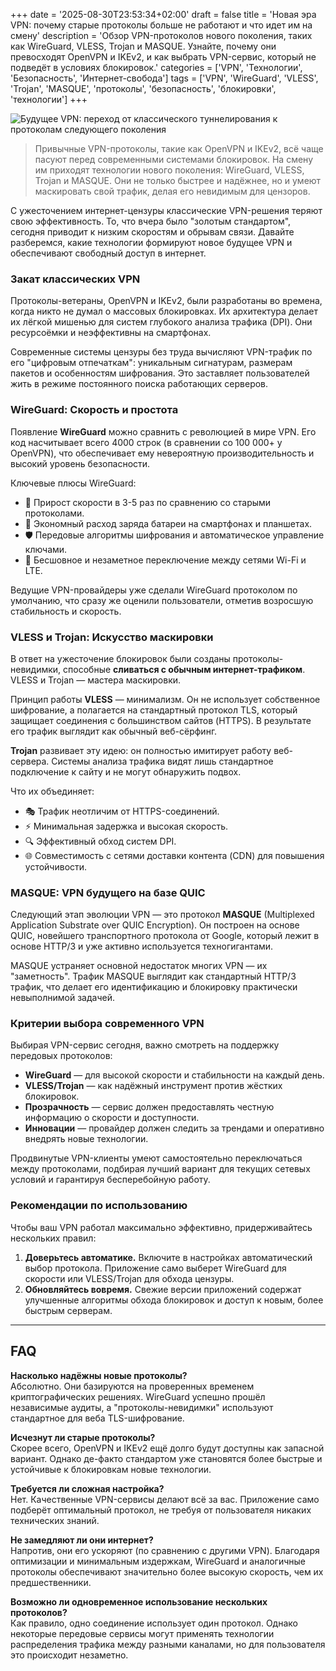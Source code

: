 +++
date = '2025-08-30T23:53:34+02:00'
draft = false
title = 'Новая эра VPN: почему старые протоколы больше не работают и что идет им на смену'
description = 'Обзор VPN-протоколов нового поколения, таких как WireGuard, VLESS, Trojan и MASQUE. Узнайте, почему они превосходят OpenVPN и IKEv2, и как выбрать VPN-сервис, который не подведёт в условиях блокировок.'
categories = ['VPN', 'Технологии', 'Безопасность', 'Интернет-свобода']
tags = ['VPN', 'WireGuard', 'VLESS', 'Trojan', 'MASQUE', 'протоколы', 'безопасность', 'блокировки', 'технологии']
+++

![Будущее VPN: переход от классического туннелирования к протоколам следующего поколения](https://imagestoring.fra1.cdn.digitaloceanspaces.com/E9A9EA88-C885-42EE-97C0-2BF67595059B.jpg)

> Привычные VPN-протоколы, такие как OpenVPN и IKEv2, всё чаще пасуют перед современными системами блокировок. На смену им приходят технологии нового поколения: WireGuard, VLESS, Trojan и MASQUE. Они не только быстрее и надёжнее, но и умеют маскировать свой трафик, делая его невидимым для цензоров.

С ужесточением интернет-цензуры классические VPN-решения теряют свою эффективность. То, что вчера было "золотым стандартом", сегодня приводит к низким скоростям и обрывам связи. Давайте разберемся, какие технологии формируют новое будущее VPN и обеспечивают свободный доступ в интернет.

### Закат классических VPN

Протоколы-ветераны, OpenVPN и IKEv2, были разработаны во времена, когда никто не думал о массовых блокировках. Их архитектура делает их лёгкой мишенью для систем глубокого анализа трафика (DPI). Они ресурсоёмки и неэффективны на смартфонах.

Современные системы цензуры без труда вычисляют VPN-трафик по его "цифровым отпечаткам": уникальным сигнатурам, размерам пакетов и особенностям шифрования. Это заставляет пользователей жить в режиме постоянного поиска работающих серверов.

### WireGuard: Скорость и простота

Появление **WireGuard** можно сравнить с революцией в мире VPN. Его код насчитывает всего 4000 строк (в сравнении со 100 000+ у OpenVPN), что обеспечивает ему невероятную производительность и высокий уровень безопасности.

Ключевые плюсы WireGuard:
- 🚀 Прирост скорости в 3-5 раз по сравнению со старыми протоколами.
- 🔋 Экономный расход заряда батареи на смартфонах и планшетах.
- 🛡️ Передовые алгоритмы шифрования и автоматическое управление ключами.
- 📱 Бесшовное и незаметное переключение между сетями Wi-Fi и LTE.

Ведущие VPN-провайдеры уже сделали WireGuard протоколом по умолчанию, что сразу же оценили пользователи, отметив возросшую стабильность и скорость.

### VLESS и Trojan: Искусство маскировки

В ответ на ужесточение блокировок были созданы протоколы-невидимки, способные **сливаться с обычным интернет-трафиком**. VLESS и Trojan — мастера маскировки.

Принцип работы **VLESS** — минимализм. Он не использует собственное шифрование, а полагается на стандартный протокол TLS, который защищает соединения с большинством сайтов (HTTPS). В результате его трафик выглядит как обычный веб-сёрфинг.

**Trojan** развивает эту идею: он полностью имитирует работу веб-сервера. Системы анализа трафика видят лишь стандартное подключение к сайту и не могут обнаружить подвох.

Что их объединяет:
- 🎭 Трафик неотличим от HTTPS-соединений.
- ⚡ Минимальная задержка и высокая скорость.
- 🔍 Эффективный обход систем DPI.
- 🌐 Совместимость с сетями доставки контента (CDN) для повышения устойчивости.

### MASQUE: VPN будущего на базе QUIC

Следующий этап эволюции VPN — это протокол **MASQUE** (Multiplexed Application Substrate over QUIC Encryption). Он построен на основе QUIC, новейшего транспортного протокола от Google, который лежит в основе HTTP/3 и уже активно используется техногигантами.

MASQUE устраняет основной недостаток многих VPN — их "заметность". Трафик MASQUE выглядит как стандартный HTTP/3 трафик, что делает его идентификацию и блокировку практически невыполнимой задачей.

### Критерии выбора современного VPN

Выбирая VPN-сервис сегодня, важно смотреть на поддержку передовых протоколов:

- **WireGuard** — для высокой скорости и стабильности на каждый день.
- **VLESS/Trojan** — как надёжный инструмент против жёстких блокировок.
- **Прозрачность** — сервис должен предоставлять честную информацию о скорости и доступности.
- **Инновации** — провайдер должен следить за трендами и оперативно внедрять новые технологии.

Продвинутые VPN-клиенты умеют самостоятельно переключаться между протоколами, подбирая лучший вариант для текущих сетевых условий и гарантируя бесперебойную работу.

### Рекомендации по использованию

Чтобы ваш VPN работал максимально эффективно, придерживайтесь нескольких правил:

1.  **Доверьтесь автоматике.** Включите в настройках автоматический выбор протокола. Приложение само выберет WireGuard для скорости или VLESS/Trojan для обхода цензуры.
2.  **Обновляйтесь вовремя.** Свежие версии приложений содержат улучшенные алгоритмы обхода блокировок и доступ к новым, более быстрым серверам.

---

## FAQ

**Насколько надёжны новые протоколы?**  
Абсолютно. Они базируются на проверенных временем криптографических решениях. WireGuard успешно прошёл независимые аудиты, а "протоколы-невидимки" используют стандартное для веба TLS-шифрование.

**Исчезнут ли старые протоколы?**  
Скорее всего, OpenVPN и IKEv2 ещё долго будут доступны как запасной вариант. Однако де-факто стандартом уже становятся более быстрые и устойчивые к блокировкам новые технологии.

**Требуется ли сложная настройка?**  
Нет. Качественные VPN-сервисы делают всё за вас. Приложение само подберёт оптимальный протокол, не требуя от пользователя никаких технических знаний.

**Не замедляют ли они интернет?**  
Напротив, они его ускоряют (по сравнению с другими VPN). Благодаря оптимизации и минимальным издержкам, WireGuard и аналогичные протоколы обеспечивают значительно более высокую скорость, чем их предшественники.

**Возможно ли одновременное использование нескольких протоколов?**  
Как правило, одно соединение использует один протокол. Однако некоторые передовые сервисы могут применять технологии распределения трафика между разными каналами, но для пользователя это происходит незаметно.